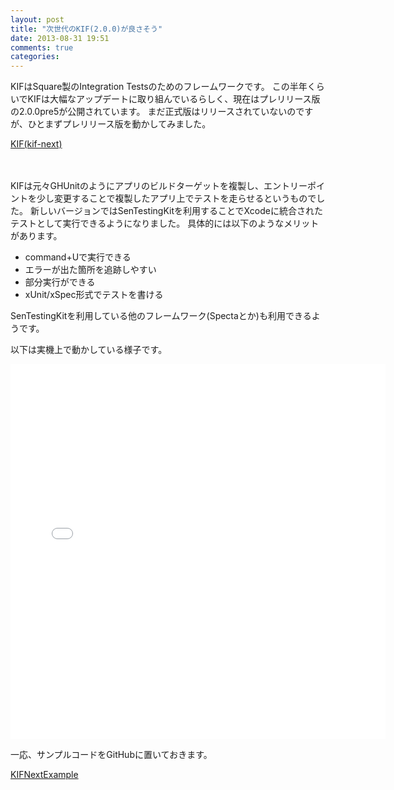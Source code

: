 ```yaml
---
layout: post
title: "次世代のKIF(2.0.0)が良さそう"
date: 2013-08-31 19:51
comments: true
categories: 
---
```


KIFはSquare製のIntegration Testsのためのフレームワークです。
この半年くらいでKIFは大幅なアップデートに取り組んでいるらしく、現在はプレリリース版の2.0.0pre5が公開されています。
まだ正式版はリリースされていないのですが、ひとまずプレリリース版を動かしてみました。

[KIF(kif-next)](https://github.com/kif-framework/KIF/tree/kif-next)

　

KIFは元々GHUnitのようにアプリのビルドターゲットを複製し、エントリーポイントを少し変更することで複製したアプリ上でテストを走らせるというものでした。
新しいバージョンではSenTestingKitを利用することでXcodeに統合されたテストとして実行できるようになりました。
具体的には以下のようなメリットがあります。

- command+Uで実行できる
- エラーが出た箇所を追跡しやすい
- 部分実行ができる
- xUnit/xSpec形式でテストを書ける

SenTestingKitを利用している他のフレームワーク(Spectaとか)も利用できるようです。

以下は実機上で動かしている様子です。

<iframe class="embed-preview" src="//gifboom.com/x/a8a13526/embed_content" width="600" height="600" frameborder="0" scrolling="no"></iframe><script async src="//medias.gifboom.com/static/embed.1.js" charset="utf-8"></script>

一応、サンプルコードをGitHubに置いておきます。

[KIFNextExample](https://github.com/ishkawa/KIFNextExample)

